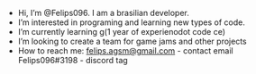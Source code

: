 - Hi, I’m @Felips096. I am a brasilian developer.
- I’m interested in programing and learning new types of code.
- I’m currently learning g(1 year of experienodot code ce)
- I’m looking to create a team for game jams and other projects
- How to reach me:
          felips.agsm@gmail.com - contact email
          Felips096#3198 - discord tag

<!---
Felips096/Felips096 is a ✨ special ✨ repository because its `README.md` (this file) appears on your GitHub profile.
You can click the Preview link to take a look at your changes.
--->
